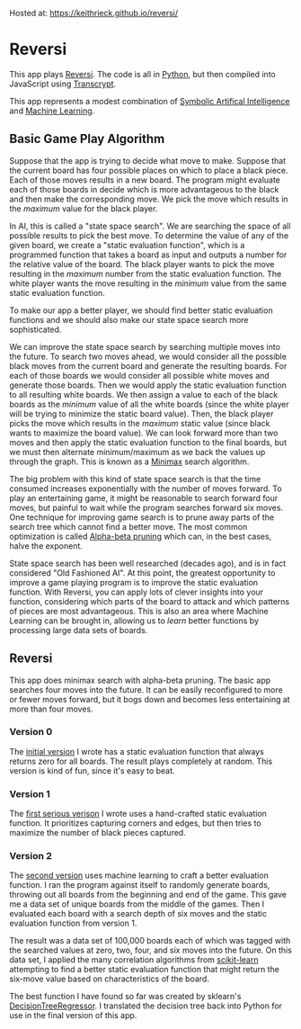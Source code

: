 
Hosted at: https://keithrieck.github.io/reversi/

# Reversi

This app plays [Reversi](https://en.wikipedia.org/wiki/Reversi). The code is all in [Python](https://www.python.org/), 
but then compiled into JavaScript using [Transcrypt](https://transcrypt.org/).

This app represents a modest combination of [Symbolic Artifical Intelligence](https://en.wikipedia.org/wiki/Symbolic_artificial_intelligence)
and [Machine Learning](https://en.wikipedia.org/wiki/Machine_learning).

## Basic Game Play Algorithm

Suppose that the app is trying to decide what move to make.  Suppose that the current board has 
four possible places on which to place a black piece.  Each of those moves results in a new board.
The program might evaluate each of those boards in decide which is more advantageous to the black
and then make the corresponding move.  We pick the move which results in the _maximum_ value for 
the black player.

In AI, this is called a "state space search".  We are searching the space of all possible results
to pick the best move.  To determine the value of any of the given board, we create a 
"static evaluation function", which is a programmed function that takes a board as input and outputs 
a number for the relative value of the board.  The black player wants to pick the move resulting in 
the _maximum_ number from the static evaluation function.  The white player wants the move
resulting in the _minimum_ value from the same static evaluation function.

To make our app a better player, we should find better static evaluation functions and we should
also make our state space search more sophisticated.

We can improve the state space search by searching multiple moves into the future.  To search
two moves ahead, we would consider all the possible black moves from the current board and generate the 
resulting boards.  For each of those boards we would consider all possible white moves and generate
those boards.  Then we would apply the static evaluation function to all resulting white boards.  We 
then assign a value to each of the black boards as the _minimum_ value of all the white boards (since
the white player will be trying to minimize the static board value).  Then, the black player picks
the move which results in the _maximum_ static value (since black wants to maximize the board value).  We 
can look forward more than two moves and then apply the static evaluation function to the final boards, 
but we must then alternate minimum/maximum as we back the values up through the graph.  This is known 
as a [Minimax](https://en.wikipedia.org/wiki/Minimax) search algorithm.

The big problem with this kind of state space search is that the time consumed increases exponentially
with the number of moves forward.  To play an entertaining game, it might be reasonable to search
forward four moves, but painful to wait while the program searches forward six moves.  One 
technique for improving game search is to prune away parts of the search tree which cannot find a better
move.  The most common optimization is called 
[Alpha-beta pruning](https://en.wikipedia.org/wiki/Alpha%E2%80%93beta_pruning) which can, in the best
cases, halve the exponent.

State space search has been well researched (decades ago), and is in fact considered "Old Fashioned AI".
At this point, the greatest opportunity to improve a game playing program is to improve the
static evaluation function.  With Reversi, you can apply lots of clever insights into your function,
considering which parts of the board to attack and which patterns of pieces are most advantageous.
This is also an area where Machine Learning can be brought in, allowing us to _learn_ better
functions by processing large data sets of boards.

## Reversi

This app does minimax search with alpha-beta pruning.  The basic app searches four moves into the future.
It can be easily reconfigured to more or fewer moves forward, but it bogs down and becomes less
entertaining at more than four moves.

### Version 0

The [initial version](https://keithrieck.github.io/transcrypt_reversi/?d=1&f=0) I wrote has a static 
evaluation function that always returns zero for all boards. The result plays completely at random.
This version is kind of fun, since it's easy to beat.

### Version 1

The [first serious verison](https://keithrieck.github.io/transcrypt_reversi/?f=1) I wrote uses a
hand-crafted static evaluation function.  It prioritizes capturing corners and edges, but then
tries to maximize the number of black pieces captured.

### Version 2

The [second version](https://keithrieck.github.io/transcrypt_reversi/?f=2) uses machine learning
to craft a better evaluation function.  I ran the program against itself to randomly generate
boards, throwing out all boards from the beginning and end of the game.  This gave me a data
set of unique boards from the middle of the games.  Then I evaluated each board with a search
depth of six moves and the static evaluation function from version 1.

The result was a data set of 100,000 boards each of which was tagged with the searched values at
zero, two, four, and six moves into the future.  On this data set, I applied the many correlation 
algorithms from [scikit-learn](https://scikit-learn.org/) attempting to find a better static
evaluation function that might return the six-move value based on characteristics of the board.

The best function I have found so far was created by sklearn's 
[DecisionTreeRegressor](https://scikit-learn.org/stable/modules/generated/sklearn.tree.DecisionTreeRegressor.html). I 
translated the decision tree back into Python for use in the final version of this app.



